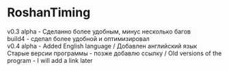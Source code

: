 # RoshanTiming
v0.3 alpha - Сделанно более удобным, минус несколько багов  
build4 - сделал более удобной и оптимизировал  
v0.4 alpha - Added English language / Добавлен английский язык    
Старые версии программы - позже добавлю ссылку / Old versions of the program - I will add a link later
